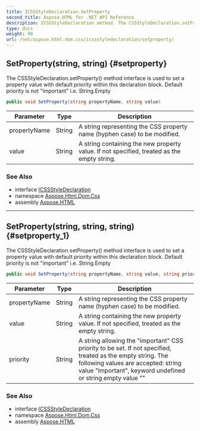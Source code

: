 ```yaml
---
title: ICSSStyleDeclaration.SetProperty
second_title: Aspose.HTML for .NET API Reference
description: ICSSStyleDeclaration method. The CSSStyleDeclaration.setProperty method interface is used to set a property value with default priority within this declaration block. Default priority is not important i.e. String.Empty
type: docs
weight: 90
url: /net/aspose.html.dom.css/icssstyledeclaration/setproperty/
---
```

## SetProperty(string, string) {#setproperty}

The CSSStyleDeclaration.setProperty() method interface is used to set a property value with default priority within this declaration block. Default priority is not "important" i.e. String.Empty

```csharp
public void SetProperty(string propertyName, string value)
```

| Parameter | Type | Description |
| --- | --- | --- |
| propertyName | String | A string representing the CSS property name (hyphen case) to be modified. |
| value | String | A string containing the new property value. If not specified, treated as the empty string. |

### See Also

* interface [ICSSStyleDeclaration](../)
* namespace [Aspose.Html.Dom.Css](../../icssstyledeclaration/)
* assembly [Aspose.HTML](../../../)

---

## SetProperty(string, string, string) {#setproperty_1}

The CSSStyleDeclaration.setProperty() method interface is used to set a property value with default priority within this declaration block. Default priority is not "important" i.e. String.Empty

```csharp
public void SetProperty(string propertyName, string value, string priority)
```

| Parameter | Type | Description |
| --- | --- | --- |
| propertyName | String | A string representing the CSS property name (hyphen case) to be modified. |
| value | String | A string containing the new property value. If not specified, treated as the empty string. |
| priority | String | A string allowing the "important" CSS priority to be set. If not specified, treated as the empty string. The following values are accepted: string value "important", keyword undefined or string empty value "" |

### See Also

* interface [ICSSStyleDeclaration](../)
* namespace [Aspose.Html.Dom.Css](../../icssstyledeclaration/)
* assembly [Aspose.HTML](../../../)
